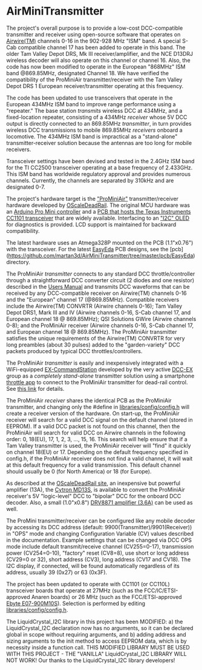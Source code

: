 # AirMiniTransmitter
The project's overall purpose is to provide a low-cost DCC-compatible transmitter and receiver using open-source software that operates on [Airwire(TM)](http://www.cvpusa.com/airwire_system.php) channels 0-16 in the 902-928 MHz "ISM" band. A special S-Cab compatible channel 17 has been added to operate in this band. The older Tam Valley Depot DRS, Mk III receiver/amplifier, and the NCE D13DRJ wireless decoder will also operate on this channel or channel 16. Also, the code has now been modified to operate in the European "868MHz" ISM band @869.85MHz, designated Channel 18. We have verified the compatibility of the ProMiniAir transmitter/receiver with the Tam Valley Depot DRS 1 European receiver/transmitter operating at this frequency.

The code has been updated to use transceivers that operate in the European 434MHz ISM band to improve range performance using a "repeater." The base station _transmits_ wireless DCC at 434MHz, and a fixed-location repeater, consisting of a 434MHz _receiver_ whose 5V DCC output is directly connected to an 869.85MHz _transmitter_, in turn provides wireless DCC transmissions to mobile 869.85MHz _receivers_ onboard a locomotive. The 434MHz ISM band is impractical as a "stand-alone" transmitter-receiver solution because the antennas are too long for mobile receivers. 

Transceiver settings have been devised and tested in the 2.4GHz ISM band for the TI CC2500 transceiver operating at a base frequency of 2.433GHz. This ISM band has worldwide regulatory approval and provides numerous channels. Currently, the channels are separated by 310kHz and are designated 0-7.

The project's hardware target is the ["ProMiniAir"](https://oscaledeadrail.com/building-the-promini-air-wireless-dcc-transmitter-receiver/) transmitter/receiver hardware developed by [OScaleDeadRail](https://oscaledeadrail.com). The original MCU hardware was an [Arduino Pro Mini controller](https://smile.amazon.com/gp/product/B015MGHLNA/ref=ppx_yo_dt_b_search_asin_title?ie=UTF8&psc=1) and a [PCB that hosts the Texas Instruments CC1101 transceiver](https://smile.amazon.com/coolxan-Wireless-Transceiver-RF1100SE-Antenna/dp/B00MNI4792/ref=pd_rhf_dp_p_img_9?_encoding=UTF8&psc=1&refRID=2KY8W2G0TDXEASJPFMG6) that are widely available. Interfacing to an ["I2C" OLED](https://www.amazon.com/gp/product/B01KNKTM2I/ref=ppx_yo_dt_b_search_asin_title?ie=UTF8&psc=1) for diagnostics is provided. LCD support is maintained for backward compatibility. 

The latest hardware uses an Atmega328P mounted on the PCB (1.1"x0.76") with the transceiver. For the latest [EasyEda](https://easyeda.com/) PCB designs, see the [pcb] (https://github.com/martan3d/AirMiniTransmitter/tree/master/pcb/EasyEda) directory.

The ProMiniAir *transmitter* connects to any standard DCC throttle/controller through a straightforward DCC converter circuit (2 diodes and one resistor) described in the [Users Manual](https://github.com/martan3d/AirMiniTransmitter/blob/master/doc/AirMini_Users_Manual.pdf) and transmits DCC waveforms that can be received by any DCC-compatible receiver on Airwire(TM) channels 0-16 and the "European" channel 17 (@869.85MHz). Compatible receivers include the Airwire(TM) CONVRTR (Airwire channels 0-16); Tam Valley Depot DRS1, Mark III and IV (Airwire channels 0-16, S-Cab channel 17, and European channel 18 @ 869.85MHz); QSI Solutions GWire (Airwire channels 0-8); and the ProMiniAir receiver (Airwire channels 0-16, S-Cab channel 17, and European channel 18 @ 869.85MHz). The ProMiniAir transmitter satisfies the unique requirements of the Airwire(TM) CONVRTR for very long preambles (about 30 pulses) added to the "garden-variety" DCC packets produced by typical DCC throttles/controllers.

The ProMiniAir *transmitter* is easily and inexpensively integrated with a WiFi-equipped [EX-CommandStation](https://dcc-ex.com/ex-commandstation/index.html) developed by the very active [DCC-EX](https://dcc-ex.com/) group as a *completely stand-alone* transmitter solution using a smartphone [throttle app](https://dcc-ex.com/throttles/software/index.html) to connect to the ProMiniAir transmitter for dead-rail control. See [this link](https://oscaledeadrail.com/2022/08/28/a-low-cost-wifi-equipped-dcc-base-station-for-the-promini-air-transmitter/) for details.

The ProMiniAir *receiver* shares the identical PCB as the ProMiniAir transmitter, and changing only the #define in [libraries/config/config.h](https://github.com/martan3d/AirMiniTransmitter/blob/master/libraries/config/config.h) will create a receiver version of the hardware. On start-up, the ProMiniAir receiver will search for a valid DCC signal on the default channel (stored in EEPROM). If a valid DCC packet is not found on this channel, then the ProMiniAir will search for valid DCC on Airwire channels in the following order: 0, 18(EU), 17, 1, 2, 3, ..., 15, 16. This search will help ensure that if a Tam Valley transmitter is used, the ProMiniAir receiver will "find" it quickly on channel 18(EU) or 17. Depending on the default frequency specified in config.h, if the ProMiniAir receiver does not find a valid channel, it will wait at this default frequency for a valid transmission. This default channel should usually be 0 (for North America) or 18 (for Europe). 

As described at the [OScaleDeadRail site](https://oscaledeadrail.com), an inexpensive but powerful amplifier (13A), the [Cytron MD13S](https://smile.amazon.com/gp/product/B07CW3GRL6/ref=ppx_yo_dt_b_search_asin_title?ie=UTF8&psc=1), is available to convert the ProMiniAir receiver's 5V "logic-level" DCC to "bipolar" DCC for the onboard DCC decoder. Also, a small (1.0"x0.8") [DRV8871 amplifier (3.6A)](https://www.adafruit.com/product/3190) can be used as well.

The ProMini transmitter/receiver can be configured like any mobile decoder by accessing its DCC address (default: 9900(Transmitter)/9901(Receiver)) in "OPS" mode and changing Configuration Variable (CV) values described in the documentation. Example settings that can be changed via DCC OPS mode include default transmit/receive channel (CV255=0-17), transmission power (CV254=0-10), "factory" reset (CV8=8), use short or long address (CV29=0 or 32), short address (CV3), long address (CV17 and CV18). The I2C display, if connected, will be found automatically regardless of its address, usually 39 (0x27) or 63 (0x3F).

The project has been updated to operate with CC1101 (or CC110L) transceiver boards that operate at 27MHz (such as the FCC/IC/ETSI-approved Anaren boards) or 26 MHz (such as the FCC/ETSI-approved [Ebyte E07-900M10S](https://www.cdebyte.com/products/E07-900M10S)). Selection is performed by editing [libraries/config/config.h](https://github.com/martan3d/AirMiniTransmitter/blob/master/libraries/config/config.h).

The LiquidCrystal_I2C library in this project has been MODIFIED: a) the LiquidCrystal_I2C declaration now has no arguments, so it can be declared global in scope without requiring arguments, and b) adding address and sizing arguments to the init method to access EEPROM data, which is by necessity inside a function call. THIS MODIFIED LIBRARY MUST BE USED WITH THIS PROJECT - THE "VANILLA" LiquidCrystal_I2C LIBRARY WILL NOT WORK! Our thanks to the LiquidCrystal_I2C library developers!

